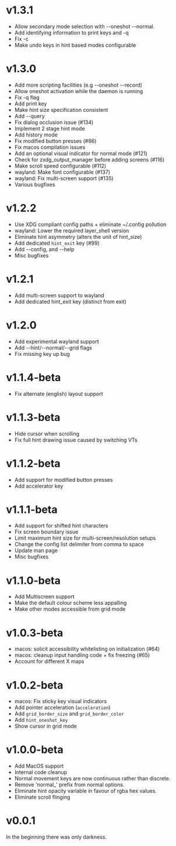 # v1.3.1

 - Allow secondary mode selection with --oneshot --normal.
 - Add identifying information to print keys and -q
 - Fix -c
 - Make undo keys in hint based modes configurable

# v1.3.0

 - Add more scripting facilities (e.g --oneshot --record)
 - Allow oneshot activation while the daemon is running
 - Fix -q flag
 - Add print key
 - Make hint size specification consistent
 - Add --query
 - Fix dialog occlusion issue (#134)
 - Implement 2 stage hint mode
 - Add history mode
 - Fix modified button presses (#86)
 - Fix macos compilation issues
 - Add an optional visual indicator for normal mode (#121)
 - Check for zxdg_output_manager before adding screens (#116)
 - Make scroll speed configurable (#112)
 - wayland: Make font configurable (#137)
 - wayland: Fix multi-screen support (#135)
 - Various bugfixes

# v1.2.2

 - Use XDG compliant config paths + eliminate ~/.config pollution
 - wayland: Lower the required layer_shell version
 - Eliminate hint asymmetry (alters the unit of hint_size)
 - Add dedicated `hint_exit` key (#99)
 - Add --config, and --help
 - Misc bugfixes

# v1.2.1

 - Add multi-screen support to wayland
 - Add dedicated hint_exit key (distinct from exit)

# v1.2.0

 - Add experimental wayland support
 - Add --hint/--normal/--grid flags
 - Fix missing key up bug

# v1.1.4-beta

 - Fix alternate (english) layout support

# v1.1.3-beta

 - Hide cursor when scrolling
 - Fix full hint drawing issue caused by switching VTs

# v1.1.2-beta

 - Add support for modified button presses
 - Add accelerator key

# v1.1.1-beta

 - Add support for shifted hint characters
 - Fix screen boundary issue
 - Limit maximum hint size for multi-screen/resolution setups
 - Change the config list delimiter from comma to space
 - Update man page
 - Misc bugfixes

# v1.1.0-beta

 - Add Multiscreen support
 - Make the default colour scheme less appalling
 - Make other modes accessible from grid mode

# v1.0.3-beta

 - macos: solicit accessibility whitelisting on initialization (#64)
 - macos: cleanup input handling code + fix freezing (#65)
 - Account for different X maps

# v1.0.2-beta

 - macos: Fix sticky key visual indicators
 - Add pointer acceleration (`acceleration`)
 - Add `grid_border_size` and `grid_border_color`
 - Add `hint_oneshot_key`
 - Show cursor in grid mode

# v1.0.0-beta

 - Add MacOS support
 - Internal code cleanup
 - Normal movement keys are now continuous rather than discrete.
 - Remove 'normal_' prefix from normal options.
 - Eliminate hint opacity variable in favour of rgba hex values.
 - Eliminate scroll flinging

# v0.0.1

In the beginning there was only darkness.

